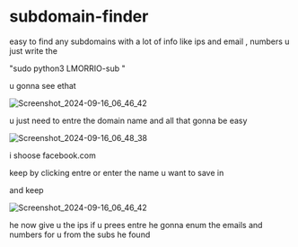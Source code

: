 # subdomain-finder
easy to find any subdomains  with a lot of info like ips and email , numbers
u just write the 


"sudo python3  LMORRIO-sub "


u gonna see ethat 


![Screenshot_2024-09-16_06_46_42](https://github.com/user-attachments/assets/5f9f941c-fcd8-4b05-aabb-38815d89dc76)


u just need to entre the domain name and all that gonna be easy

![Screenshot_2024-09-16_06_48_38](https://github.com/user-attachments/assets/d6fb4556-762f-4572-a881-e587c4666d16)


i shoose facebook.com

keep by clicking entre or enter the name u want to save in 

and keep 

![Screenshot_2024-09-16_06_46_42](https://github.com/user-attachments/assets/aa2395bb-398f-439f-bb5a-fff1579d8ca4)


   he now give u the ips if u prees entre he gonna enum the emails and numbers for u from the subs he found

